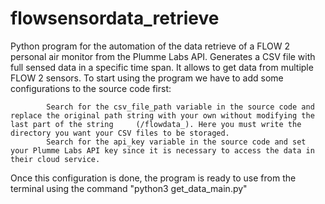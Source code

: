 # flowsensordata_retrieve
Python program for the automation of the data retrieve of a FLOW 2 personal air monitor from the Plumme Labs API. Generates a CSV file with full sensed data in a specific time span. It allows to get data from multiple FLOW 2 sensors.
To start using the program we have to add some configurations to the source code first:
            
            Search for the csv_file_path variable in the source code and replace the original path string with your own without modifying the last part of the string     (/flowdata_). Here you must write the directory you want your CSV files to be storaged.
            Search for the api_key variable in the source code and set your Plumme Labs API key since it is necessary to access the data in their cloud service.

Once this configuration is done, the program is ready to use from the terminal using the command "python3 get_data_main.py"

